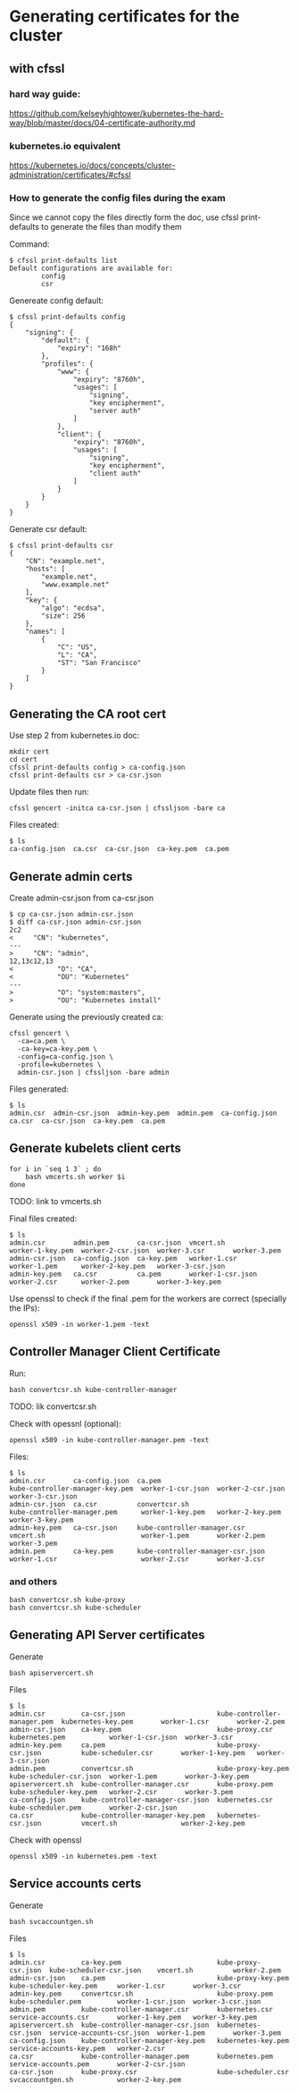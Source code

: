 # Generating certificates for the cluster

## with cfssl

### hard way guide:
https://github.com/kelseyhightower/kubernetes-the-hard-way/blob/master/docs/04-certificate-authority.md

### kubernetes.io equivalent
https://kubernetes.io/docs/concepts/cluster-administration/certificates/#cfssl


### How to generate the config files during the exam
Since we cannot copy the files directly form the doc, use cfssl print-defaults to generate the files than modify them

Command:
```
$ cfssl print-defaults list
Default configurations are available for:
        config
        csr       
```

Genereate config default:
```
$ cfssl print-defaults config
{
    "signing": {
        "default": {
            "expiry": "168h"
        },
        "profiles": {
            "www": {
                "expiry": "8760h",
                "usages": [
                    "signing",
                    "key encipherment",
                    "server auth"
                ]
            },
            "client": {
                "expiry": "8760h",
                "usages": [
                    "signing",
                    "key encipherment",
                    "client auth"
                ]
            }
        }
    }
}
```
Generate csr default:
```
$ cfssl print-defaults csr
{
    "CN": "example.net",
    "hosts": [
        "example.net",
        "www.example.net"
    ],
    "key": {
        "algo": "ecdsa",
        "size": 256
    },
    "names": [
        {
            "C": "US",
            "L": "CA",
            "ST": "San Francisco"
        }
    ]
}
```


## Generating the CA root cert
Use step 2 from kubernetes.io doc:
```
mkdir cert
cd cert
cfssl print-defaults config > ca-config.json
cfssl print-defaults csr > ca-csr.json
```
Update files then run:
```
cfssl gencert -initca ca-csr.json | cfssljson -bare ca
```

Files created:
```
$ ls
ca-config.json  ca.csr  ca-csr.json  ca-key.pem  ca.pem
```

## Generate admin certs
Create admin-csr.json from ca-csr.json
```
$ cp ca-csr.json admin-csr.json
$ diff ca-csr.json admin-csr.json 
2c2
<     "CN": "kubernetes",
---
>     "CN": "admin",
12,13c12,13
<           "O": "CA",
<           "OU": "Kubernetes"
---
>           "O": "system:masters",
>           "OU": "Kubernetes install"
```
Generate using the previously created ca:
```
cfssl gencert \
  -ca=ca.pem \
  -ca-key=ca-key.pem \
  -config=ca-config.json \
  -profile=kubernetes \
  admin-csr.json | cfssljson -bare admin
```

Files generated:
```
$ ls
admin.csr  admin-csr.json  admin-key.pem  admin.pem  ca-config.json  ca.csr  ca-csr.json  ca-key.pem  ca.pem
```
## Generate kubelets client certs
```
for i in `seq 1 3` ; do
    bash vmcerts.sh worker $i
done
```
TODO: link to vmcerts.sh

Final files created:
```
$ ls
admin.csr       admin.pem       ca-csr.json  vmcert.sh          worker-1-key.pem  worker-2-csr.json  worker-3.csr       worker-3.pem
admin-csr.json  ca-config.json  ca-key.pem   worker-1.csr       worker-1.pem      worker-2-key.pem   worker-3-csr.json
admin-key.pem   ca.csr          ca.pem       worker-1-csr.json  worker-2.csr      worker-2.pem       worker-3-key.pem
```

Use openssl to check if the final .pem for the workers are correct (specially the IPs):
```
openssl x509 -in worker-1.pem -text
```

## Controller Manager Client Certificate
Run:
```
bash convertcsr.sh kube-controller-manager
```
TODO: lik convertcsr.sh

Check with opessnl (optional):
```
openssl x509 -in kube-controller-manager.pem -text
```
Files:
```
$ ls
admin.csr       ca-config.json  ca.pem                            kube-controller-manager-key.pem  worker-1-csr.json  worker-2-csr.json  worker-3-csr.json
admin-csr.json  ca.csr          convertcsr.sh                     kube-controller-manager.pem      worker-1-key.pem   worker-2-key.pem   worker-3-key.pem
admin-key.pem   ca-csr.json     kube-controller-manager.csr       vmcert.sh                        worker-1.pem       worker-2.pem       worker-3.pem
admin.pem       ca-key.pem      kube-controller-manager-csr.json  worker-1.csr                     worker-2.csr       worker-3.csr
```
### and others
```
bash convertcsr.sh kube-proxy
bash convertcsr.sh kube-scheduler
```
## Generating API Server certificates
Generate
```
bash apiservercert.sh 
```
Files
```
$ ls
admin.csr         ca-csr.json                       kube-controller-manager.pem  kubernetes-key.pem       worker-1.csr       worker-2.pem
admin-csr.json    ca-key.pem                        kube-proxy.csr               kubernetes.pem           worker-1-csr.json  worker-3.csr
admin-key.pem     ca.pem                            kube-proxy-csr.json          kube-scheduler.csr       worker-1-key.pem   worker-3-csr.json
admin.pem         convertcsr.sh                     kube-proxy-key.pem           kube-scheduler-csr.json  worker-1.pem       worker-3-key.pem
apiservercert.sh  kube-controller-manager.csr       kube-proxy.pem               kube-scheduler-key.pem   worker-2.csr       worker-3.pem
ca-config.json    kube-controller-manager-csr.json  kubernetes.csr               kube-scheduler.pem       worker-2-csr.json
ca.csr            kube-controller-manager-key.pem   kubernetes-csr.json          vmcert.sh                worker-2-key.pem
```
Check with openssl
```
openssl x509 -in kubernetes.pem -text
```

## Service accounts certs
Generate
```
bash svcaccountgen.sh 
```
Files
```
$ ls
admin.csr         ca-key.pem                        kube-proxy-csr.json  kube-scheduler-csr.json    vmcert.sh          worker-2.pem
admin-csr.json    ca.pem                            kube-proxy-key.pem   kube-scheduler-key.pem     worker-1.csr       worker-3.csr
admin-key.pem     convertcsr.sh                     kube-proxy.pem       kube-scheduler.pem         worker-1-csr.json  worker-3-csr.json
admin.pem         kube-controller-manager.csr       kubernetes.csr       service-accounts.csr       worker-1-key.pem   worker-3-key.pem
apiservercert.sh  kube-controller-manager-csr.json  kubernetes-csr.json  service-accounts-csr.json  worker-1.pem       worker-3.pem
ca-config.json    kube-controller-manager-key.pem   kubernetes-key.pem   service-accounts-key.pem   worker-2.csr
ca.csr            kube-controller-manager.pem       kubernetes.pem       service-accounts.pem       worker-2-csr.json
ca-csr.json       kube-proxy.csr                    kube-scheduler.csr   svcaccountgen.sh           worker-2-key.pem
```


